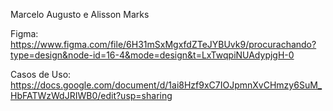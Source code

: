 Marcelo Augusto e Alisson Marks

Figma: https://www.figma.com/file/6H31mSxMgxfdZTeJYBUvk9/procurachando?type=design&node-id=16-4&mode=design&t=LxTwqpiNUAdypjgH-0

Casos de Uso: https://docs.google.com/document/d/1ai8Hzf9xC7IOJpmnXvCHmzy6SuM_HbFATWzWdJRIWB0/edit?usp=sharing

